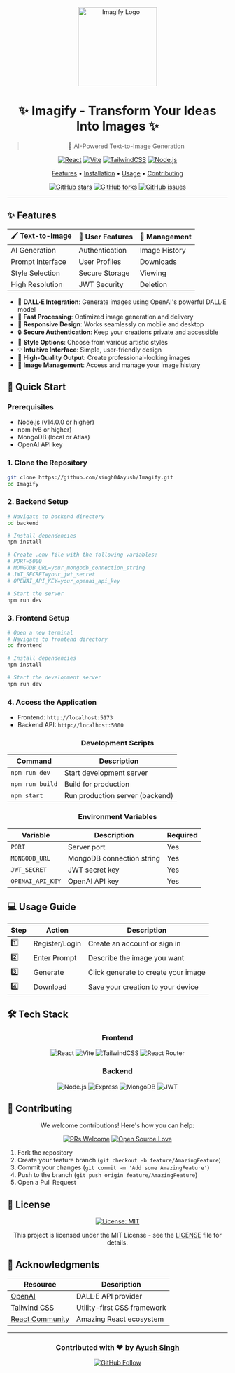 <div align="center">

<img src="./frontend/src/assets/logo.png" alt="Imagify Logo" width="180"/>

# ✨ Imagify - Transform Your Ideas Into Images ✨

> 🎨 AI-Powered Text-to-Image Generation

[![React](https://img.shields.io/badge/React-18.2.0-61DAFB?style=for-the-badge&logo=react&logoColor=white&labelColor=20232A)](https://reactjs.org/)
[![Vite](https://img.shields.io/badge/Vite-4.4.5-646CFF?style=for-the-badge&logo=vite&logoColor=white&labelColor=20232A)](https://vitejs.dev/)
[![TailwindCSS](https://img.shields.io/badge/TailwindCSS-3.3.3-38B2AC?style=for-the-badge&logo=tailwind-css&logoColor=white&labelColor=20232A)](https://tailwindcss.com/)
[![Node.js](https://img.shields.io/badge/Node.js-18.16.1-339933?style=for-the-badge&logo=node.js&logoColor=white&labelColor=20232A)](https://nodejs.org/)

<p align="center">
  <a href="#features">Features</a> •
  <a href="#installation">Installation</a> •
  <a href="#usage">Usage</a> •
  <a href="#contributing">Contributing</a>
</p>

[![GitHub stars](https://img.shields.io/github/stars/singh04ayush/Imagify?style=social)](https://github.com/singh04ayush/Imagify/stargazers)
[![GitHub forks](https://img.shields.io/github/forks/singh04ayush/Imagify?style=social)](https://github.com/singh04ayush/Imagify/network/members)
[![GitHub issues](https://img.shields.io/github/issues/singh04ayush/Imagify?style=social)](https://github.com/singh04ayush/Imagify/issues)

---

</div>

## ✨ Features

<div align="center">

| 🖌️ Text-to-Image | 🔐 User Features | 💾 Management |
|------------------|-----------------|---------------|
| AI Generation    | Authentication  | Image History |
| Prompt Interface | User Profiles   | Downloads     |
| Style Selection  | Secure Storage  | Viewing       |
| High Resolution  | JWT Security    | Deletion      |

</div>

- 🎯 **DALL·E Integration**: Generate images using OpenAI's powerful DALL·E model
- 🚀 **Fast Processing**: Optimized image generation and delivery
- 📱 **Responsive Design**: Works seamlessly on mobile and desktop
- 🔒 **Secure Authentication**: Keep your creations private and accessible
- 🌈 **Style Options**: Choose from various artistic styles
- 💡 **Intuitive Interface**: Simple, user-friendly design
- 🎨 **High-Quality Output**: Create professional-looking images
- 🔄 **Image Management**: Access and manage your image history

## 🚀 Quick Start

<div align="left">

### Prerequisites
- Node.js (v14.0.0 or higher)
- npm (v6 or higher)
- MongoDB (local or Atlas)
- OpenAI API key

</div>

### 1. Clone the Repository
```bash
git clone https://github.com/singh04ayush/Imagify.git
cd Imagify
```

### 2. Backend Setup
```bash
# Navigate to backend directory
cd backend

# Install dependencies
npm install

# Create .env file with the following variables:
# PORT=5000
# MONGODB_URL=your_mongodb_connection_string
# JWT_SECRET=your_jwt_secret
# OPENAI_API_KEY=your_openai_api_key

# Start the server
npm run dev
```

### 3. Frontend Setup
```bash
# Open a new terminal
# Navigate to frontend directory
cd frontend

# Install dependencies
npm install

# Start the development server
npm run dev
```

### 4. Access the Application
- Frontend: `http://localhost:5173`
- Backend API: `http://localhost:5000`

<div align="center">

### Development Scripts

| Command | Description |
|---------|-------------|
| `npm run dev` | Start development server |
| `npm run build` | Build for production |
| `npm start` | Run production server (backend) |

### Environment Variables

| Variable | Description | Required |
|----------|-------------|----------|
| `PORT` | Server port | Yes |
| `MONGODB_URL` | MongoDB connection string | Yes |
| `JWT_SECRET` | JWT secret key | Yes |
| `OPENAI_API_KEY` | OpenAI API key | Yes |

</div>

## 💻 Usage Guide

<div align="center">

| Step | Action | Description |
|------|--------|-------------|
| 1️⃣ | Register/Login | Create an account or sign in |
| 2️⃣ | Enter Prompt | Describe the image you want |
| 3️⃣ | Generate | Click generate to create your image |
| 4️⃣ | Download | Save your creation to your device |

</div>

## 🛠️ Tech Stack

<div align="center">

### Frontend
![React](https://img.shields.io/badge/React-18.2.0-61DAFB?style=flat-square&logo=react&logoColor=white)
![Vite](https://img.shields.io/badge/Vite-4.4.5-646CFF?style=flat-square&logo=vite&logoColor=white)
![TailwindCSS](https://img.shields.io/badge/TailwindCSS-3.3.3-38B2AC?style=flat-square&logo=tailwind-css&logoColor=white)
![React Router](https://img.shields.io/badge/React_Router-6.15.0-CA4245?style=flat-square&logo=react-router&logoColor=white)

### Backend
![Node.js](https://img.shields.io/badge/Node.js-18.16.1-339933?style=flat-square&logo=node.js&logoColor=white)
![Express](https://img.shields.io/badge/Express-4.18.2-000000?style=flat-square&logo=express&logoColor=white)
![MongoDB](https://img.shields.io/badge/MongoDB-6.0.0-47A248?style=flat-square&logo=mongodb&logoColor=white)
![JWT](https://img.shields.io/badge/JWT-9.0.0-000000?style=flat-square&logo=json-web-tokens&logoColor=white)

</div>

## 🤝 Contributing

<div align="center">

We welcome contributions! Here's how you can help:

[![PRs Welcome](https://img.shields.io/badge/PRs-welcome-brightgreen.svg?style=flat-square)](http://makeapullrequest.com)
[![Open Source Love](https://badges.frapsoft.com/os/v1/open-source.svg?v=103)](https://github.com/ellerbrock/open-source-badges/)

</div>

1. Fork the repository
2. Create your feature branch (`git checkout -b feature/AmazingFeature`)
3. Commit your changes (`git commit -m 'Add some AmazingFeature'`)
4. Push to the branch (`git push origin feature/AmazingFeature`)
5. Open a Pull Request

## 📝 License

<div align="center">

[![License: MIT](https://img.shields.io/badge/License-MIT-yellow.svg)](https://opensource.org/licenses/MIT)

This project is licensed under the MIT License - see the [LICENSE](LICENSE) file for details.

</div>

## 🙏 Acknowledgments

<div align="center">

| Resource | Description |
|----------|-------------|
| [OpenAI](https://openai.com/) | DALL·E API provider |
| [Tailwind CSS](https://tailwindcss.com/) | Utility-first CSS framework |
| [React Community](https://reactjs.org/community) | Amazing React ecosystem |

</div>

---

<div align="center">

### Contributed with ❤️ by [Ayush Singh](https://github.com/singh04ayush)

[![GitHub Follow](https://img.shields.io/github/followers/singh04ayush?style=social)](https://github.com/singh04ayush)

</div>